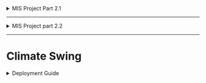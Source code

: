 <details>

<summary>  MIS Project Part 2.1  </summary>

## Overview ##

This is a prototype build for my baseball climate website.  I hope to be able to add data so the viewer can select a team in the National League East and view how many wins they have when it's a certain temperature outside.  Its currently filled with dummy data that can be changed
as I learn to scrape or upload data to my website/code. Below is a breakdown of my current pages as of 2/6/2024.
## Research Findings ##
### Websites ###
[Baseball History](https://www.baseball-almanac.com/history/today.php?d=01-01)
- A very simple easily copiable website
- I would like to maybe implement its calendar function of just picking the day and it shows you everything that happened. 
- Also has the option to just select based on team
This website is very simple, although there are a lot of ads.  While it is very simple it has a huge database on baseball.  It can tell you stats about specific players or just a broad overview of the team.  It does not limit itself to just stats but gives a broader range of information such as “weird” baseball facts like a player being struck by lighting and finishing the game.  This website is made for baseball fans, not sports bettors.

[FanGraphs](https://www.fangraphs.com/)
- Has way more than just stats (blogs, news, other resources)
- Has a projections page to show potential future play and stats.  (could do to show how a team might play in certain weather, (wins/(wins+losses))
Aside from giving stats this website also gives future and prospective stats for current players.  It contains new articles and blog posts about current events, but it also contains a robust fantasy tool kit.  It analyzes player data and says if they should be drafted higher or lower if they have high potential and are sleeper pick.  This makes it very easy for fantasy users to scout players and better plan their draft.  This could be implemented on my website to give futures about teams and how they might play in certain weather conditions.  This website is slightly more complex but still easy to navigate.

[Baseball-Reference](https://www.baseball-reference.com/)
- Has a history of team records and other facts such as birthdays and death days
- The drop-down function allows you to pick specific stats you want to see from a team such as general averages for a season or specifically for batting or pitching
This website is like the other two in that it gives a plethora of information on many different players and teams.  The thing I specifically like and want to replicate is the drop down box to navigate and sort the data the user is trying to find.  Just like the travel website we are building by asking the user what they are trying to find at the very top of the website, it becomes very easy to navigate, and anyone can use it. 

### GitHub Repos ###
[Searchable Tables](https://github.com/key-lime-box/dynamic-table?tab=readme-ov-file)
This has not been implemented yet.  But I will be using it to make better tables for my teams so that people can querey out data and not have to scroll through a bunch of data.  This creates tables that can be sorted and filtered similar to Excel; it is written in java script.

[Weather Tracker](https://github.com/sachinprajapati8604/Weather_webApp/blob/main/index.html) <br>
This GitHub repo creates a useable weather tracker for a searched location.  I made changes to the look of it as well as converting it to Fahrenheit.  This is used to check the weather at the city the stadium is located.  It can be used to plan your day at the ballpark or to see what the weather is supposed to be so you can look at the team table and get a better understanding of how they might do.  With it not being limited to certain teams I am able to expand my website in the future to beyond the NL East.  


## Website Overview ##
### Home Page ###
  The first page the user sees when they navigate to my site is simple.  It's a jumping-off point to other parts of my website where the actual information is.  The home page lists every team in the NL East and allows you to navigate to the team page by clicking the team's name.  It also contains a weather bar that allows you to search a location to get weather data from, I am working on making it only show the 5 teams' stadium locations.
### Team Sites ###
  Each team's page is fundamentally the same with all the information being the same.  The page currently displays a table consisting of a date, win/loss, and the temperature.  Moving forward I hope to clean the data so that it's searchable rather than just all being on the page at once.
  I'd like the user to be able to  filter the data.  I attempted to make the websites more personable by adding the team's home stadium as the background of their page.
## Moving Forward ##
Moving forward I'd like to make the website look better and run smoother.  I want it to be able to run queries so a user can grab specific information they may need.  With these queries I'd like to be able to show the data in other ways such as counting the number of wins or losses at a certain temperature or showing
a specific date and whether the team won or lost and what the temperature was.  
Here is a quick checklist of what I hope to accomplish in the future:
- [ ] Make site data filterable
- [ ] Improve UI
- [ ] Add different functions to show different views of the data




## Sources ## 
[Calander Script](https://github.com/capjamesg/web-calendar/blob/main/webcalendar.js) <br>
[W3 Schools HTML](https://www.w3schools.com/html/default.asp) <br>
[W3 Schools CSS](https://www.w3schools.com/css/default.asp) <br>
[Markdown Guide](https://www.markdownguide.org/cheat-sheet/) <br>
Class Work <br>
[Stack Overflow](https://stackoverflow.com/) <br>

#### Reflection ####
The use of external sources has been critical in my success so far.  Without the ability to see others code on github or stack overflow many of the problems that I have couldnt be solved.  Github is very helpful in generating ideas and finding useful aspects you might want to add to your website, where as stack overflow is beneficial for troubleshooting errors or learning how to better do some aspects of code.  The most useful resource of all of them however, is W3 Schools. W3 helped establish an understanding of basic functions of CSS, HTML, and even JavaScript.  Its what allows me to learn and create more on my own without having to rely entirely on help from stack overflow or github.  I did not use Chat GPT during this assignment, but I am sure I will in the future. I beleive it will be beneficial to help think of ideas while aslo helping to fix some broken code; while its not perfect it might give me the push I need to figure it out on my own.  
</details>

***
<details>
<summary> MIS Project part 2.2 </summary>

## Merger Statement ##

We're creating a comprehensive application that seamlessly integrates weather analytics with team performance metrics. Whether it's understanding how temperature fluctuations impact batting averages or uncovering the influence of weather patterns on win-loss records, our application provides insight into the correlation between climate and baseball. Additionally, we go beyond the confines of the ballpark by offering users the ability to explore the temperature data of any city with a simple search feature. Whether you're planning on attending the game, or you are interested for fantasy purposes, our application is ideal for you.
</details>



***
# Climate Swing #

<details>
 <summary> Deployment Guide </summary>
 
  ### Database Deployment ###
  
  1. First import the database onto your machine from our [database github](https://github.com/jlm00007/BaseballDB) making sure to run the following code in order.
  2. Copy the [Database Creation](https://github.com/jlm00007/BaseballDB/blob/main/DatabaseCreation.sql) code and run it.
  3. Copy the [Database Data](https://github.com/jlm00007/BaseballDB/blob/main/DatabaseData.sql) code and run it.
  4. Grab each stored procedure from the Database GitHub home page (labeled with each person's name) making sure to run one stored procedure at a time.
 Once the Database is working properly with no errors move on to step two, setting up the website.
### Website and API Deployment ###
1. Now that the Database is working clone the repository with this [Github link](https://github.com/jlm00007/MISProject.git), the code should automatically link the Database and the website.
2. Once the code is in your machine go to the top of your screen where the start option is and hit the drop-down arrow
3. navigate to the configure startup projects and click on it.
4. Once it opens the popup menu select multiple startup projects and select to run both the MIS Project and the BaseballSiteAPI, this will allow the website to communicate to the API we have created.
5. Hit run and use the website as you wish.
If you have any trouble with the website please email us at: jlm00007@mix.wvu.edu, gdc00008@mix.wvu.edu, dgn0001@mix.wvu.edu <br>
You can also try to troubleshoot using [W3 Schools](https://www.w3schools.com/) or [Chat GPT](https://chat.openai.com/)
</details>
